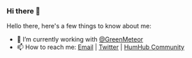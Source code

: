 ### Hi there 👋

<!--
**ArchBlood/ArchBlood** is a ✨ _special_ ✨ repository because its `README.md` (this file) appears on your GitHub profile.
-->

Hello there, here's a few things to know about me:

- 🔭 I’m currently working with [@GreenMeteor](https://github.com/GreenMeteor)
- 📫 How to reach me: [Email](mailto:kodo@greenmeteor.net) | [Twitter](https://twitter.com/realGreenMeteor) | [HumHub Community](https://community.humhub.com/u/ArchBlood)
